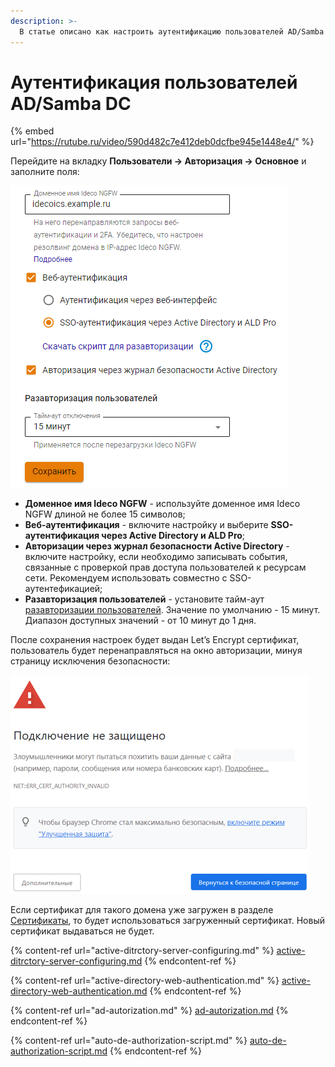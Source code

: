 ```yaml
---
description: >-
  В статье описано как настроить аутентификацию пользователей AD/Samba DC в Ideco NGFW.
---
```


# Аутентификация пользователей AD/Samba DC

{% embed url="https://rutube.ru/video/590d482c7e412deb0dcfbe945e1448e4/" %}
<!-- [Ссылка на видеоинструкцию по настройке аутентификации пользователей Active Directory c  Ideco NGFW (https://rutube.ru/video/590d482c7e412deb0dcfbe945e1448e4/) -->

Перейдите на вкладку **Пользователи -> Авторизация -> Основное** и заполните поля: 

![](/.gitbook/assets/authorization9.png)

* **Доменное имя Ideco NGFW** - используйте доменное имя Ideco NGFW длиной не более 15 символов;
* **Веб-аутентификация** - включите настройку и выберите **SSO-аутентификация через Active Directory и ALD Pro**;
* **Авторизации через журнал безопасности Active Directory** - включите настройку, если необходимо записывать события, связанные с проверкой прав доступа пользователей к ресурсам сети. Рекомендуем использовать совместно с SSO-аутентефикацией;
* **Разавторизация пользователей** - установите тайм-аут [разавторизации пользователей](/settings/users/active-directory/auto-de-authorization-script.md). Значение по умолчанию - 15 минут. Диапазон доступных значений - от 10 минут до 1 дня.

После сохранения настроек будет выдан Let’s Encrypt сертификат, пользователь будет перенаправляться на окно авторизации, минуя страницу исключения безопасности:

![](/.gitbook/assets/web-autorization2.png)

Если сертификат для такого домена уже загружен в разделе [Сертификаты](/settings/services/certificates/), то будет использоваться загруженный сертификат. Новый сертификат выдаваться не будет.

{% content-ref url="active-ditrctory-server-configuring.md" %}
[active-ditrctory-server-configuring.md](active-ditrctory-server-configuring.md)
{% endcontent-ref %}

{% content-ref url="active-directory-web-authentication.md" %}
[active-directory-web-authentication.md](active-directory-web-authentication.md)
{% endcontent-ref %}

{% content-ref url="ad-autorization.md" %}
[ad-autorization.md](ad-autorization.md)
{% endcontent-ref %}

{% content-ref url="auto-de-authorization-script.md" %}
[auto-de-authorization-script.md](auto-de-authorization-script.md)
{% endcontent-ref %}
